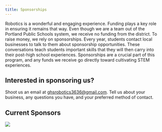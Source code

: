 ```yaml
---
title: Sponsorships
---
```

Robotics is a wonderful and engaging experience. Funding plays a key role in ensuring it remains that way. Even though we are a team out of the Portland Public Schools system, we receive no funding from the district. To raise money, we rely on sponsorships. Every year, students contact local businesses to talk to them about sponsorship opportunities. These conversations teach students important skills that they will then carry into their post-high school experiences. Sponsorships are a crucial part of this program, and any funds we receive go directly toward cultivating STEM experiences.

## Interested in sponsoring us?

Shoot us an email at ghsrobotics3636@gmail.com. Tell us about your business, any questions you have, and your preferred method of contact.

## Current Sponsors

![](/media/sponsor-panel-2022.png)